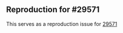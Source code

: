 ## Reproduction for #29571

This serves as a reproduction issue for [29571](https://github.com/nrwl/nx/issues/29571)
